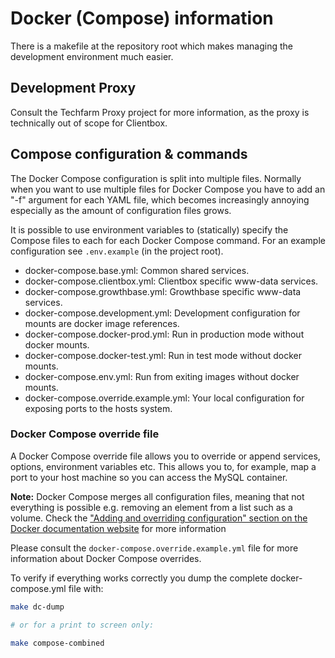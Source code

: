 # Docker (Compose) information

There is a makefile at the repository root which makes managing the development environment much easier.

## Development Proxy

Consult the Techfarm Proxy project for more information, as the proxy is technically out of scope for Clientbox.

## Compose configuration & commands

The Docker Compose configuration is split into multiple files. Normally when you want to use multiple files for Docker
Compose you have to add an "-f" argument for each YAML file, which becomes increasingly annoying especially as the
amount of configuration files grows.

It is possible to use environment variables to (statically) specify the Compose files to each for each Docker Compose
command. For an example configuration see `.env.example` (in the project root).

-   docker-compose.base.yml: Common shared services.
-   docker-compose.clientbox.yml: Clientbox specific www-data services.
-   docker-compose.growthbase.yml: Growthbase specific www-data services.
-   docker-compose.development.yml: Development configuration for mounts are docker image references.
-   docker-compose.docker-prod.yml: Run in production mode without docker mounts.
-   docker-compose.docker-test.yml: Run in test mode without docker mounts.
-   docker-compose.env.yml: Run from exiting images without docker mounts.
-   docker-compose.override.example.yml: Your local configuration for exposing ports to the hosts system.

### Docker Compose override file

A Docker Compose override file allows you to override or append services, options, environment variables etc. This
allows you to, for example, map a port to your host machine so you can access the MySQL container.

**Note:** Docker Compose merges all configuration files, meaning that not everything is possible e.g. removing an
element from a list such as a volume. Check the
["Adding and overriding configuration" section on the Docker documentation website](https://docs.docker.com/compose/extends/#adding-and-overriding-configuration)
for more information

Please consult the `docker-compose.override.example.yml` file for more information about Docker Compose overrides.

To verify if everything works correctly you dump the complete docker-compose.yml file with:

```bash
make dc-dump

# or for a print to screen only:

make compose-combined
```

